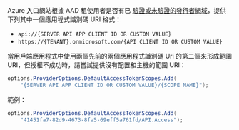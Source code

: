 Azure 入口網站根據 AAD 租使用者是否有已 [驗證或未驗證的發行者網域](/azure/active-directory/develop/howto-configure-publisher-domain)，提供下列其中一個應用程式識別碼 URI 格式：

* `api://{SERVER API APP CLIENT ID OR CUSTOM VALUE}`
* `https://{TENANT}.onmicrosoft.com/{API CLIENT ID OR CUSTOM VALUE}`

當用戶端應用程式中使用兩個先前的兩個應用程式識別碼 Uri 的第二個來形成範圍 URI，但授權不成功時，請嘗試提供沒有配置和主機的範圍 URI：

```csharp
options.ProviderOptions.DefaultAccessTokenScopes.Add(
    "{SERVER API APP CLIENT ID OR CUSTOM VALUE}/{SCOPE NAME}");
```

範例：

```csharp
options.ProviderOptions.DefaultAccessTokenScopes.Add(
    "41451fa7-82d9-4673-8fa5-69eff5a761fd/API.Access");
```

